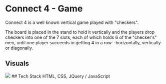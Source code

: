 # Connect 4 - Game
Connect 4 is a well known vertical game played with "checkers".

The board is placed in the stand to hold it vertically and the players drop checkers into one of the 7 slots, each of which holds 6 of the "checker's" men, until one player succeeds in getting 4 in a row--horizontally, vertically or diagonally.
## Visuals
<img src="https://j.gifs.com/ZYX582.gif" />
## Tech Stack
HTML, CSS, JQuery / JavaScript
